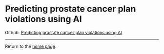 # Predicting prostate cancer plan violations using AI

  Github:  [Predicting prostate cancer plan violations using AI](https://github.com/philliphungerford/dissertation)

---
Return to the [home page](../../index.md).